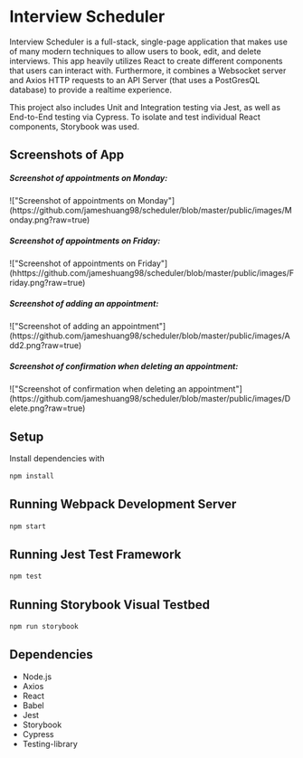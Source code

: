# Interview Scheduler

Interview Scheduler is a full-stack, single-page application that makes use of many modern techniques to allow users to book, edit, and delete interviews. This app heavily utilizes React to create different components that users can interact with. Furthermore, it combines a Websocket server and Axios HTTP requests to an API Server (that uses a PostGresQL database) to provide a realtime experience.

This project also includes Unit and Integration testing via Jest, as well as End-to-End testing via Cypress. To isolate and test individual React components, Storybook was used.



## Screenshots of App

<h5>Screenshot of appointments on Monday:</h5>
!["Screenshot of appointments on Monday"](https://github.com/jameshuang98/scheduler/blob/master/public/images/Monday.png?raw=true)

<h5>Screenshot of appointments on Friday: </h5>
!["Screenshot of appointments on Friday"](hhttps://github.com/jameshuang98/scheduler/blob/master/public/images/Friday.png?raw=true)

<h5>Screenshot of adding an appointment:</h5>
!["Screenshot of adding an appointment"](https://github.com/jameshuang98/scheduler/blob/master/public/images/Add2.png?raw=true)

<h5>Screenshot of confirmation when deleting an appointment:</h5>
!["Screenshot of confirmation when deleting an appointment"](https://github.com/jameshuang98/scheduler/blob/master/public/images/Delete.png?raw=true)


## Setup

Install dependencies with 
```sh
npm install
```


## Running Webpack Development Server

```sh
npm start
```


## Running Jest Test Framework

```sh
npm test
```


## Running Storybook Visual Testbed

```sh
npm run storybook
```


## Dependencies
- Node.js
- Axios
- React
- Babel
- Jest
- Storybook
- Cypress
- Testing-library
